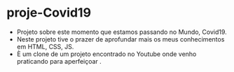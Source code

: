 # proje-Covid19
* Projeto sobre este momento que estamos passando no Mundo, Covid19.
* Neste projeto tive o prazer de aprofundar mais os meus conhecimentos em HTML, CSS, JS.
* È um clone de um projeto encontrado no Youtube onde venho praticando para aperfeiçoar .
 
